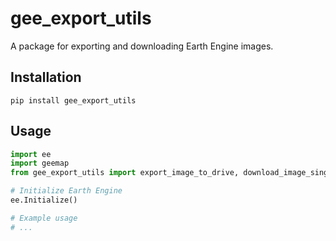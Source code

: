 # gee_export_utils

A package for exporting and downloading Earth Engine images.

## Installation

```
pip install gee_export_utils
```

## Usage

```python
import ee
import geemap
from gee_export_utils import export_image_to_drive, download_image_single, download_image_tiles

# Initialize Earth Engine
ee.Initialize()

# Example usage
# ...
